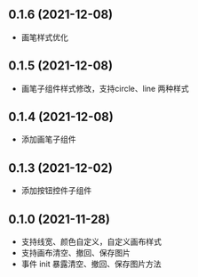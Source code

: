 ## 0.1.6 (2021-12-08)

- 画笔样式优化

## 0.1.5 (2021-12-08)

- 画笔子组件样式修改，支持circle、line 两种样式

## 0.1.4 (2021-12-08)

- 添加画笔子组件

## 0.1.3 (2021-12-02)

- 添加按钮控件子组件

## 0.1.0 (2021-11-28)

- 支持线宽、颜色自定义，自定义画布样式
- 支持画布清空、撤回、保存图片
- 事件 init 暴露清空、撤回、保存图片方法